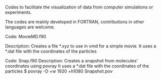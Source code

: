 Codes to facilitate the visualization of data from computer simulations or experiments.

The codes are mainly developed in FORTRAN, contributions in other languages are welcome.


Code: MovieMD.f90

Description: Creates a file *.xyz to use in vmd for a simple movie. 
It uses a *.dat file with the coordinates of the particles

Code: Snap.f90
Description: Creates a snapshot from molecules' coordinates using povray
It uses a *.dat file with the coordinates of the particles
$ povray -D +w 1920 +h1080 Snapshot.pov

